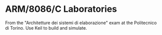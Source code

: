 # ARM/8086/C Laboratories
From the "Architetture dei sistemi di elaborazione" exam at the Politecnico di Torino. Use Keil to build  and simulate.
